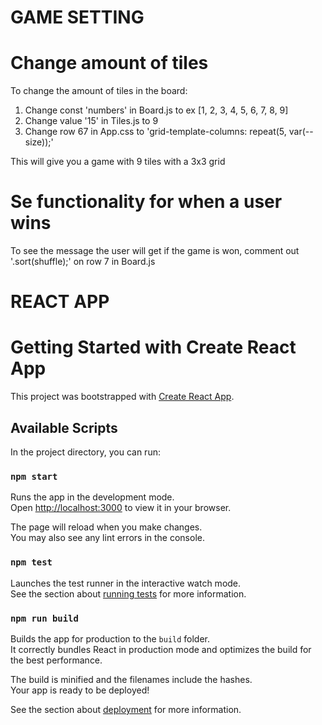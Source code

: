 # GAME SETTING

# Change amount of tiles
To change the amount of tiles in the board:
1. Change const 'numbers' in Board.js to ex [1, 2, 3, 4, 5, 6, 7, 8, 9]
2. Change value '15' in Tiles.js to 9
3. Change row 67 in App.css to 'grid-template-columns: repeat(5, var(--size));'

This will give you a game with 9 tiles with a 3x3 grid

# Se functionality for when a user wins
To see the message the user will get if the game is won, comment out '.sort(shuffle);' on row 7 in Board.js

# REACT APP

# Getting Started with Create React App
This project was bootstrapped with [Create React App](https://github.com/facebook/create-react-app).

## Available Scripts
In the project directory, you can run:

### `npm start`
Runs the app in the development mode.\
Open [http://localhost:3000](http://localhost:3000) to view it in your browser.

The page will reload when you make changes.\
You may also see any lint errors in the console.

### `npm test`
Launches the test runner in the interactive watch mode.\
See the section about [running tests](https://facebook.github.io/create-react-app/docs/running-tests) for more information.

### `npm run build`
Builds the app for production to the `build` folder.\
It correctly bundles React in production mode and optimizes the build for the best performance.

The build is minified and the filenames include the hashes.\
Your app is ready to be deployed!

See the section about [deployment](https://facebook.github.io/create-react-app/docs/deployment) for more information.